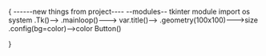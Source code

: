{
------new things from project----
--modules--
tkinter module import
os system
.Tk()-->
.mainloop()--->
var.title()-->
.geometry(100x100)--->size
.config(bg=color)-->color
Button()

}
